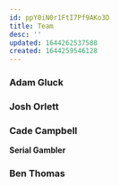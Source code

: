 ```yaml
---
id: ppY0iN0r1FtI7Pf9AKo3D
title: Team
desc: ''
updated: 1644262537588
created: 1644259546128
---
```


### Adam Gluck

### Josh Orlett

### Cade Campbell

**Serial Gambler**

### Ben Thomas